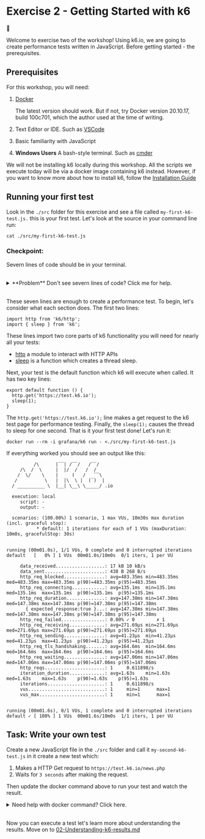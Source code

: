 # Exercise 2 - Getting Started with k6

:wave:

Welcome to exercise two of the workshop! Using k6.io, we are going to create performance tests written in JavaScript. Before getting started - the prerequisites.

## Prerequisites

For this workshop, you will need:

1. [Docker](https://docs.docker.com/get-docker/)

    The latest version should work. But if not, try Docker version 20.10.17, build 100c701, which the author used at the time of writing.


2. Text Editor or IDE. Such as [VSCode](https://code.visualstudio.com/)
4. Basic familiarity with JavaScript
3. **Windows Users** A bash-style terminal. Such as [cmder](https://cmder.app/)

We will not be installing k6 locally during this workshop. All the scripts we execute today will be via a docker image containing k6 instead. However, if you want to know more about how to install k6, follow the [Installation Guide](https://k6.io/docs/get-started/installation/)

## Running your first test

Look in the `./src` folder for this exercise and see a file called `my-first-k6-test.js.` this is your first test. Let's look at the source in your command line run:

```
cat ./src/my-first-k6-test.js
```

### Checkpoint:
 Severn lines of code should be in your terminal. 

</br>
<details>
    <summary>**Problem** Don't see severn lines of code? Click me for help.</summary>

You should see an output in your terminal similar to this:

```
thomas.shipley@HOME exercise-2 % cat ./src/my-first-k6-test.js
import http from 'k6/http';
import { sleep } from 'k6';

export default function () {
 http.get('https://test.k6.io');
 sleep(1);
}%  
```

If you see an output like this:

```
cat: .my-first-k6-test.js: No such file or directory
```

Check your terminal is in the exercise-2 folder
</details>
</br>

These seven lines are enough to create a performance test. To begin, let's consider what each section does. The first two lines:

```
import http from 'k6/http';
import { sleep } from 'k6';
```

These lines import two core parts of k6 functionality you will need for nearly all your tests:

* [http](https://k6.io/docs/javascript-api/k6-http/) a module to interact with HTTP APIs
* [sleep](https://k6.io/docs/javascript-api/k6/sleep/) is a function which creates a thread sleep. 

Next, your test is the default function which k6 will execute when called. It has two key lines:

```
export default function () {
  http.get('https://test.k6.io');
  sleep(1);
}
```

The `http.get('https://test.k6.io');` line makes a get request to the k6 test page for performance testing. Finally, the `sleep(1);` causes the thread to sleep for one second. That is it your first test done! Let's run it:

```
docker run --rm -i grafana/k6 run - <./src/my-first-k6-test.js
```

If everything worked you should see an output like this:

```
          /\      |‾‾| /‾‾/   /‾‾/   
     /\  /  \     |  |/  /   /  /    
    /  \/    \    |     (   /   ‾‾\  
   /          \   |  |\  \ |  (‾)  | 
  / __________ \  |__| \__\ \_____/ .io

  execution: local
     script: -
     output: -

  scenarios: (100.00%) 1 scenario, 1 max VUs, 10m30s max duration (incl. graceful stop):
           * default: 1 iterations for each of 1 VUs (maxDuration: 10m0s, gracefulStop: 30s)


running (00m01.0s), 1/1 VUs, 0 complete and 0 interrupted iterations
default   [   0% ] 1 VUs  00m01.0s/10m0s  0/1 iters, 1 per VU

     data_received..................: 17 kB 10 kB/s
     data_sent......................: 438 B 268 B/s
     http_req_blocked...............: avg=483.35ms min=483.35ms med=483.35ms max=483.35ms p(90)=483.35ms p(95)=483.35ms
     http_req_connecting............: avg=135.1ms  min=135.1ms  med=135.1ms  max=135.1ms  p(90)=135.1ms  p(95)=135.1ms 
     http_req_duration..............: avg=147.38ms min=147.38ms med=147.38ms max=147.38ms p(90)=147.38ms p(95)=147.38ms
       { expected_response:true }...: avg=147.38ms min=147.38ms med=147.38ms max=147.38ms p(90)=147.38ms p(95)=147.38ms
     http_req_failed................: 0.00% ✓ 0        ✗ 1  
     http_req_receiving.............: avg=271.69µs min=271.69µs med=271.69µs max=271.69µs p(90)=271.69µs p(95)=271.69µs
     http_req_sending...............: avg=41.23µs  min=41.23µs  med=41.23µs  max=41.23µs  p(90)=41.23µs  p(95)=41.23µs 
     http_req_tls_handshaking.......: avg=164.6ms  min=164.6ms  med=164.6ms  max=164.6ms  p(90)=164.6ms  p(95)=164.6ms 
     http_req_waiting...............: avg=147.06ms min=147.06ms med=147.06ms max=147.06ms p(90)=147.06ms p(95)=147.06ms
     http_reqs......................: 1     0.611898/s
     iteration_duration.............: avg=1.63s    min=1.63s    med=1.63s    max=1.63s    p(90)=1.63s    p(95)=1.63s   
     iterations.....................: 1     0.611898/s
     vus............................: 1     min=1      max=1
     vus_max........................: 1     min=1      max=1


running (00m01.6s), 0/1 VUs, 1 complete and 0 interrupted iterations
default ✓ [ 100% ] 1 VUs  00m01.6s/10m0s  1/1 iters, 1 per VU
```

## Task: Write your own test

Create a new JavaScript file in the `./src` folder and call it `my-second-k6-test.js` in it create a new test which:

1. Makes a HTTP Get request to `https://test.k6.io/news.php`
2. Waits for `3 seconds` after making the request.

Then update the docker command above to run your test and watch the result.

<details>
<summary>Need help with docker command? Click here.</summary>
To run your test with Docker take the previous Docker command and replace the path with your new script name:

```
docker run --rm -i grafana/k6 run - <./src/my-second-k6-test.js
```
</details>
</br>

Now you can execute a test let's learn more about understanding the results. Move on to [02-Understanding-k6-results.md](02-Understanidng-k6-results.md)